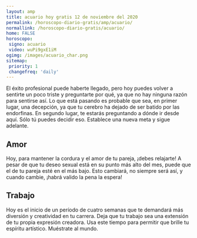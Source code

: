 ```yaml
---
layout: amp
title: acuario hoy gratis 12 de noviembre del 2020 
permalink: /horoscopo-diario-gratis/amp/acuario/
normallink: /horoscopo-diario-gratis/acuario/
home: FALSE
horoscopo:
 signo: acuario
 video: wuPi9gxE1iM
ogimg: /images/acuario_char.png
sitemap:
 priority: 1
 changefreq: 'daily'
---
```



El éxito profesional puede haberte llegado, pero hoy puedes volver a sentirte un poco triste y preguntarte por qué, ya que no hay ninguna razón para sentirse así. Lo que está pasando es probable que sea, en primer lugar, una decepción, ya que tu cerebro ha dejado de ser batido por las endorfinas. En segundo lugar, te estarás preguntando a dónde ir desde aquí. Sólo tú puedes decidir eso. Establece una nueva meta y sigue adelante.

## Amor

Hoy, para mantener la cordura y el amor de tu pareja, ¡debes relajarte! A pesar de que tu deseo sexual está en su punto más alto del mes, puede que el de tu pareja esté en el más bajo. Esto cambiará, no siempre será así, y cuando cambie, ¡habrá valido la pena la espera!

## Trabajo

Hoy es el inicio de un período de cuatro semanas que te demandará más diversión y creatividad en tu carrera. Deja que tu trabajo sea una extensión de tu propia expresión creadora. Usa este tiempo para permitir que brille tu espíritu artístico. Muéstrate al mundo.